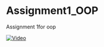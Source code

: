 # Assignment1_OOP
Assignment 1for oop

[![Video](http://img.youtube.com/vi/YOUTUBE_VIDEO_ID_HERE/0.jpg)](https://www.youtube.com/watch?v=LLHsD9sksCs&feature=youtu.be)